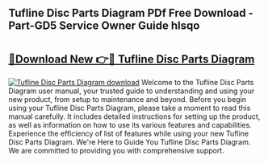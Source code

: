 ## Tufline Disc Parts Diagram PDf Free Download - Part-GD5 Service Owner Guide hlsqo

# <h2><a href="http://dfnrcg.blite.top/?on=Tufline+Disc+Parts+Diagram">🔗Download New 👉🔴 Tufline Disc Parts Diagram</a></h2>

[![Tufline Disc Parts Diagram download](https://i.imgur.com/lujVjoI.png)](http://dfnrcg.blite.top/?on=Tufline+Disc+Parts+Diagram)
Welcome to the Tufline Disc Parts Diagram user manual, your trusted guide to understanding and using your new product, from setup to maintenance and beyond. Before you begin using your Tufline Disc Parts Diagram, please take a moment to read this manual carefully. It includes detailed instructions for setting up the product, as well as information on how to use its various features and capabilities. Experience the efficiency of list of features while using your new Tufline Disc Parts Diagram. We're Here to Guide You Tufline Disc Parts Diagram. We are committed to providing you with comprehensive support.
